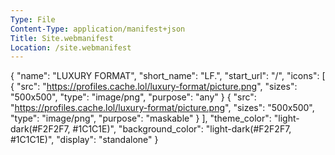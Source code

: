 ```yaml
---
Type: File
Content-Type: application/manifest+json
Title: Site.webmanifest
Location: /site.webmanifest
---
```


{
  "name": "LUXURY FORMAT",
  "short_name": "LF.",
  "start_url": "/",
  "icons": [
    {
      "src": "https://profiles.cache.lol/luxury-format/picture.png",
      "sizes": "500x500",
      "type": "image/png",
      "purpose": "any"
    }
    {
      "src": "https://profiles.cache.lol/luxury-format/picture.png",
      "sizes": "500x500",
      "type": "image/png",
      "purpose": "maskable"
    }
  ],
  "theme_color": "light-dark(#F2F2F7, #1C1C1E)",
  "background_color": "light-dark(#F2F2F7, #1C1C1E)",
  "display": "standalone"
}
